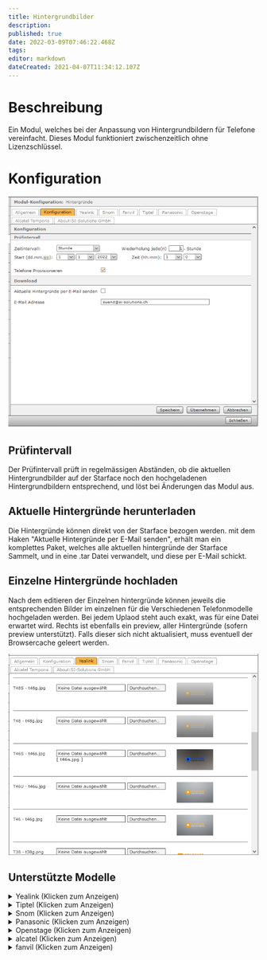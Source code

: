 ```yaml
---
title: Hintergrundbilder
description: 
published: true
date: 2022-03-09T07:46:22.468Z
tags: 
editor: markdown
dateCreated: 2021-04-07T11:34:12.107Z
---
```


# Beschreibung
Ein Modul, welches bei der Anpassung von Hintergrundbildern für Telefone vereinfacht. 
Dieses Modul funktioniert zwischenzeitlich ohne Lizenzschlüssel.

# Konfiguration
![Download](/uploads/hintergrundbilder/download.png "Download")
## Prüfintervall
Der Prüfintervall prüft in regelmässigen Abständen, ob die aktuellen Hintergrundbilder auf der Starface noch den hochgeladenen Hintergrundbildern entsprechend, und löst bei Änderungen das Modul aus.
## Aktuelle Hintergründe herunterladen
Die Hintergründe können direkt von der Starface bezogen werden. mit dem Haken "Aktuelle Hintergründe per E-Mail senden", erhält man ein komplettes Paket, welches alle aktuellen hintergründe der Starface Sammelt, und in eine .tar Datei verwandelt, und diese per E-Mail schickt.

## Einzelne Hintergründe hochladen
Nach dem editieren der Einzelnen hintergründe können jeweils die entsprechenden Bilder im einzelnen für die Verschiedenen Telefonmodelle hochgeladen werden.
Bei jedem Uplaod steht auch exakt, was für eine Datei erwartet wird.
Rechts ist ebenfalls ein preview, aller Hintergründe (sofern preview unterstützt). Falls dieser sich nicht aktualisiert, muss eventuell der Browsercache geleert werden.

![Upload](/uploads/hintergrundbilder/upload.png "Upload")

## Unterstützte Modelle

<details>
  <summary>Yealink (Klicken zum Anzeigen)</summary>
  
		yealink cp960
		yealink exp50
		yealink t26
		yealink t28
		yealink t29
		yealink t32
		yealink t38
		yealink t46
		yealink t46s
		yealink t46u
		yealink t48
		yealink t48s
		yealink t49
		yealink t52s
		yealink t54
		yealink t56
		yealink t57
		yealink t58
		yealink v59
  
  </details>
  
  <details>
  <summary>Tiptel (Klicken zum Anzeigen)</summary>
  
		tiptel ip 286
		tiptel ip 284
		tiptel 3130
		tiptel 3120
  
  </details>
  
  <details>
  <summary>Snom (Klicken zum Anzeigen)</summary>
  
		snom snomd785
		snom snomd375
		snom snom760
  
  </details>
  
  <details>
  <summary>Panasonic (Klicken zum Anzeigen)</summary>
  
		panasonic hdv330
		panasonic tgp600
		panasonic ut670
  
  </details>
  
  <details>
  <summary>Openstage (Klicken zum Anzeigen)</summary>
  
		openstage os80
		openstage os60
		openstrage os40
  
  </details>
  
  <details>
  <summary>alcatel (Klicken zum Anzeigen)</summary>
  
		alcatel temporis ip800
		alcatel temporis ip600
  
  </details>
    
  <details>
  <summary>fanvil (Klicken zum Anzeigen)</summary>
  
		fanvil x3 x4
		fanvil x5
		fanvil x6
		fanvil x7
  
    </details>
    
# Downloads & Lizenzierung
Für Downloads besuchen sie bitte http://module.si-solutions.ch/
Für Infos über die Lizenzierung siehe: http://wiki.si-solutions.ch/de/lizenzierung